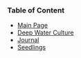 ### Table of Content
* [Main Page](https://crimsonknave.github.io/hydroponics/)
* [Deep Water Culture](/deep_water_culture)
* [Journal](/journal)
* [Seedlings](/seedlings)
